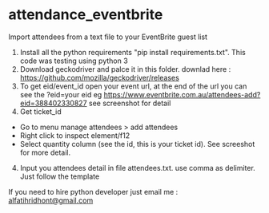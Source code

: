 # attendance_eventbrite
Import attendees from a text file to your EventBrite guest list


1. Install all the python requirements "pip install requirements.txt". This code was testing using python 3
2. Download geckodriver and palce it in this folder. downlad here : https://github.com/mozilla/geckodriver/releases
2. To get eid/event_id open your event url, at the end of the url you can see the ?eid=your eid  eg https://www.eventbrite.com.au/attendees-add?eid=388402330827  see screenshot for detail
3. Get ticket_id 
- Go to menu manage attendees > add attendees
- Right click to inspect element/f12
- Select quantity column (see the id, this is your ticket id). See screeshot for more detail.
4. Input you attendees detail in file attendees.txt. use comma as delimiter. Just follow the template


If you need to hire python developer just email me : alfatihridhont@gmail.com


